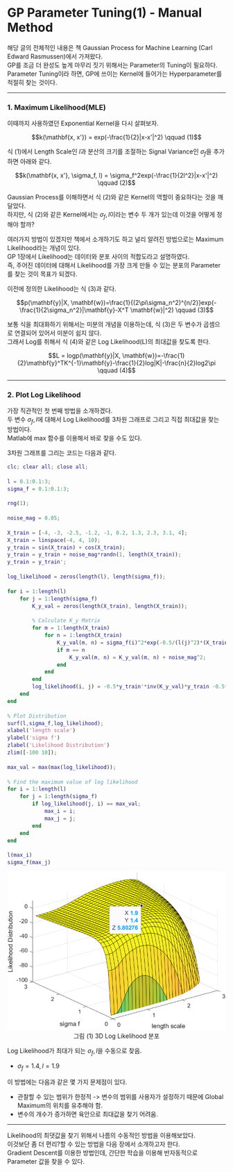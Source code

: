 GP Parameter Tuning(1) - Manual Method
=============

해당 글의 전체적인 내용은 책 Gaussian Process for Machine Learning (Carl Edward Rasmussen)에서 가져왔다.   
GP를 조금 더 완성도 높게 마무리 짓기 위해서는 Parameter의 Tuning이 필요하다.   
Parameter Tuning이라 하면, GP에 쓰이는 Kernel에 들어가는 Hyperparameter를 적절히 찾는 것이다.   

***

### 1. Maximum Likelihood(MLE)

이때까지 사용하였던 Exponential Kernel을 다시 살펴보자.   

$$k(\mathbf{x, x'}) = exp(-\frac{1}{2}|x-x'|^2) \qquad (1)$$

식 (1)에서 Length Scale인 $l$과 분산의 크기를 조절하는 Signal Variance인 $\sigma_f$을 추가하면 아래와 같다.   

$$k(\mathbf{x, x'}, \sigma_f, l) = \sigma_f^2exp(-\frac{1}{2l^2}|x-x'|^2) \qquad (2)$$

Gaussian Process를 이해하면서 식 (2)와 같은 Kernel의 역할이 중요하다는 것을 깨달았다.   
하지만, 식 (2)와 같은 Kernel에서는 $\sigma_f, l$이라는 변수 두 개가 있는데 이것을 어떻게 정해야 할까?   

여러가지 방법이 있겠지만 책에서 소개하기도 하고 널리 알려진 방법으로는 Maximum Likelihood라는 개념이 있다.   
GP 1장에서 Likelihood는 데이터와 분포 사이의 적합도라고 설명하였다.   
즉, 주어진 데이터에 대해서 Likelihood를 가장 크게 만들 수 있는 분포의 Parameter를 찾는 것이 목표가 되겠다.   

이전에 정의한 Likelihood는 식 (3)과 같다.   

$$p(\mathbf{y}|X, \mathbf{w})=\frac{1}{(2\pi\sigma_n^2)^{n/2}}exp(-\frac{1}{2\sigma_n^2}|\mathbf{y}-X^T \mathbf{w}|^2) \qquad (3)$$

보통 식을 최대화하기 위해서는 미분의 개념을 이용하는데, 식 (3)은 두 변수가 곱셈으로 연결되어 있어서 미분이 쉽지 않다.   
그래서 Log를 취해서 식 (4)와 같은 Log Likelihood(L)의 최대값을 찾도록 한다.   

$$L = logp(\mathbf{y}|X, \mathbf{w})=-\frac{1}{2}\mathbf{y}^TK^{-1}\mathbf{y}-\frac{1}{2}log|K|-\frac{n}{2}log2\pi  \qquad (4)$$

***

### 2. Plot Log Likelihood

가장 직관적인 첫 번째 방법을 소개하겠다.   
두 변수 $\sigma_f, l$에 대해서 Log Likelihood를 3차원 그래프로 그리고 직접 최대값을 찾는 방법이다.   
Matlab에 max 함수를 이용해서 바로 찾을 수도 있다.   

3차원 그래프를 그리는 코드는 다음과 같다.   
```matlab
clc; clear all; close all;

l = 0.1:0.1:3;
sigma_f = 0.1:0.1:3;

rng(1);

noise_mag = 0.05;

X_train = [-4, -3, -2.5, -1.2, -1, 0.2, 1.3, 2.3, 3.1, 4];
X_train = linspace(-4, 4, 10);
y_train = sin(X_train) + cos(X_train);
y_train = y_train + noise_mag*randn(1, length(X_train));
y_train = y_train';

log_likelihood = zeros(length(l), length(sigma_f));

for i = 1:length(l)
	for j = 1:length(sigma_f)
		K_y_val = zeros(length(X_train), length(X_train));
		
		% Calculate K_y Matrix
		for m = 1:length(X_train)
			for n = 1:length(X_train)
				K_y_val(m, n) = sigma_f(i)^2*exp(-0.5/(l(j)^2)*(X_train(m)-X_train(n))^2);
				if m == n
					K_y_val(m, n) = K_y_val(m, n) + noise_mag^2;
				end
			end
		end
		log_likelihood(i, j) = -0.5*y_train'*inv(K_y_val)*y_train -0.5*log(det(K_y_val));
	end
end

% Plot Distribution
surf(l,sigma_f,log_likelihood);
xlabel('length scale')
ylabel('sigma f')
zlabel('Likelihood Distribution')
zlim([-100 10]);

max_val = max(max(log_likelihood));

% Find the maximum value of log likelihood
for i = 1:length(l)
	for j = 1:length(sigma_f)
		if log_likelihood(j, i) == max_val;
			max_i = i;
			max_j = j;
		end
	end
end

l(max_i)
sigma_f(max_j)
```

<p align="center">
  <img src="/picture/3d_log_likelihood.png"/>   
  그림 (1) 3D Log Likelihood 분포
</p>

Log Likelihood가 최대가 되는 $\sigma_f, l$을 수동으로 찾음.
- $\sigma_f = 1.4, l = 1.9$

이 방법에는 다음과 같은 몇 가지 문제점이 있다.   
- 관찰할 수 있는 범위가 한정적 -> 변수의 범위를 사용자가 설정하기 때문에 Global Maximum의 위치를 유추해야 함.
- 변수의 개수가 증가하면 육안으로 최대값을 찾기 어려움.

***

Likelihood의 최댓값을 찾기 위해서 나름의 수동적인 방법을 이용해보았다.   
이것보단 좀 더 편리?할 수 있는 방법을 다음 장에서 소개하고자 한다.   
Gradient Descent를 이용한 방법인데, 간단한 학습을 이용해 반자동적으로 Parameter 값을 찾을 수 있다.   
